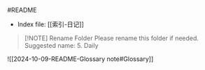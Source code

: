 #README 

- Index file: [[索引-日记]]

> [!NOTE] Rename Folder
> Please rename this folder if needed.
> Suggested name: 5. Daily

![[2024-10-09-README-Glossary note#Glossary]]
